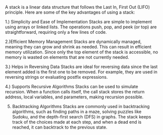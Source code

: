 A stack is a linear data structure that follows the Last In, First Out (LIFO) principle. Here are some of the key advantages of using a stack:

1.) Simplicity and Ease of Implementation
Stacks are simple to implement using arrays or linked lists.
The operations push, pop, and peek (or top) are straightforward, requiring only a few lines of code.

2.)Efficient Memory Management
Stacks are dynamically managed, meaning they can grow and shrink as needed. This can result in efficient memory utilization.
Since only the top element of the stack is accessible, no memory is wasted on elements that are not currently needed.

3.) Helps in Reversing Data
Stacks are ideal for reversing data since the last element added is the first one to be removed. For example, they are used in reversing strings or evaluating postfix expressions.

4.) Supports Recursive Algorithms
Stacks can be used to simulate recursion. When a function calls itself, the call stack stores the return address, local variables, and parameters, making recursion possible.

5. Backtracking Algorithms
Stacks are commonly used in backtracking algorithms, such as finding paths in a maze, solving puzzles like Sudoku, and the depth-first search (DFS) in graphs.
The stack keeps track of the choices made at each step, and when a dead end is reached, it can backtrack to the previous state.
